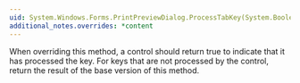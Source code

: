 ```yaml
---
uid: System.Windows.Forms.PrintPreviewDialog.ProcessTabKey(System.Boolean)
additional_notes.overrides: *content
---
```


<p>When overriding this method, a control should return true to indicate that it has processed the key. For keys that are not processed by the control, return the result of the base version of this method.</p>


